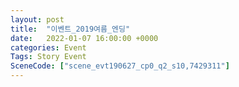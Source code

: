 ```yaml
---
layout: post
title:  "이벤트_2019여름_엔딩"
date:   2022-01-07 16:00:00 +0000
categories: Event
Tags: Story Event
SceneCode: ["scene_evt190627_cp0_q2_s10,7429311"]
---
```

